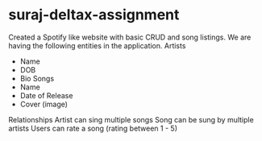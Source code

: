 # suraj-deltax-assignment
Created a Spotify like website with basic CRUD and song listings. We are having the following entities in the application.
Artists
 - Name
 - DOB
 - Bio
Songs
 - Name
 - Date of Release
 - Cover (image)

Relationships
Artist can sing multiple songs
Song can be sung by multiple artists
Users can rate a song (rating between 1 - 5)


